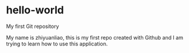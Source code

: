 # hello-world
My first Git repository

My name is zhiyuanliao, this is my first repo created with Github and I am trying to learn how to use this application.
